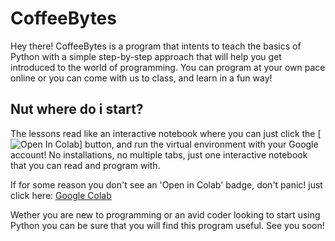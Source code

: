 # CoffeeBytes

Hey there! CoffeeBytes is a program that intents to teach the basics of Python with a simple step-by-step approach that will help you get introduced to the world of programming. You can program at your own pace online or you can come with us to class, and learn in a fun way!

## Nut where do i start?

The lessons read like an interactive notebook where you can just click the [![Open In Colab](https://colab.research.google.com/assets/colab-badge.svg)] button, and run the virtual environment with your Google account! No installations, no multiple tabs, just one interactive notebook that you can read and program with. 

If for some reason you don't see an 'Open in Colab' badge, don't panic! just click here: [Google Colab](https://colab.research.google.com) 

Wether you are new to programming or an avid coder looking to start using Python you can be sure that you will find this program useful. See you soon!
